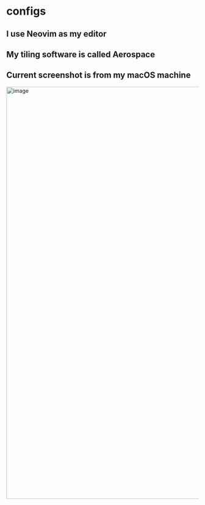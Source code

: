 # configs
## I use Neovim as my editor
## My tiling software is called Aerospace
## Current screenshot is from my macOS machine
<img width="1920" height="1080" alt="image" src="https://github.com/user-attachments/assets/525be91f-f167-4625-99c3-4016e1391289" />

